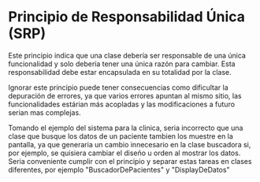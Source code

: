 # Principio de Responsabilidad Única (SRP)

Este principio indica que una clase debería ser responsable de una única funcionalidad y solo debería tener una única razón para cambiar.
Esta responsabilidad debe estar encapsulada en su totalidad por la clase.

Ignorar este principio puede tener consecuencias como dificultar la depuración de errores, ya que varios errores apuntan al mismo sitio, las funcionalidades estárian más acopladas y las modificaciones a futuro serian mas complejas.

Tomando el ejemplo del sistema para la clinica, seria incorrecto que una clase que busque los datos de un paciente tambien los muestre en la pantalla, ya que generaria un cambio innecesario en la clase buscadora si, por ejemplo, se quisiera cambiar el diseño u orden al mostrar los datos. Seria conveniente cumplir con el principio y separar estas tareas en clases diferentes, por ejemplo "BuscadorDePacientes" y "DisplayDeDatos" 